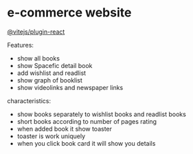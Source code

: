 # e-commerce website

[@vitejs/plugin-react](https://assignment-48-books.netlify.app/)

Features:
- show all books
- show Spacefic detail book
- add wishlist and readlist
- show graph of booklist
- show videolinks and newspaper links

characteristics:
- show books separately to wishlist books and readlist books
- short books according to number of pages rating
- when added book it show toaster
- toaster is work uniquely
- when you click book card it will show you details

